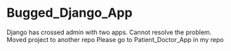 # Bugged_Django_App
Django has crossed admin with two apps. Cannot resolve the problem. Moved project to another repo
Please go to Patient_Doctor_App in my repo

